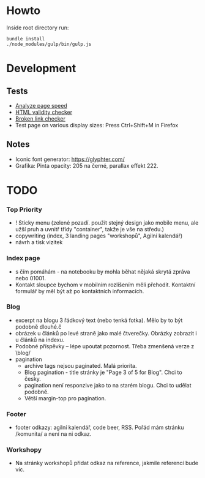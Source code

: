 # Howto

Inside root directory run:

```
bundle install
./node_modules/gulp/bin/gulp.js
```

# Development

## Tests

- [Analyze page speed](https://developers.google.com/speed/pagespeed/insights/)
- [HTML validity checker](https://validator.w3.org)
- [Broken link checker](https://www.drlinkcheck.com/)
- Test page on various display sizes: Press Ctrl+Shift+M in Firefox

## Notes

- Iconic font generator: https://glyphter.com/
- Grafika: Pinta opacity: 205 na černé, parallax effekt 222.

# TODO

### Top Priority

- ! Sticky menu (zelené pozadí. použít stejný design jako mobile menu, ale užší pruh a uvnitř třídy "container", takže je vše na středu.)
- copywriting (index, 3 landing pages "workshopů", Agilní kalendář)
- návrh a tisk vizitek

### Index page

- s čím pomáhám - na notebooku by mohla běhat nějaká skrytá zpráva nebo 01001.
- Kontakt sloupce bychom v mobilním rozlišením měli přehodit. Kontaktní formulář by měl být až po kontaktních informacích.

### Blog

- excerpt na blogu 3 řádkový text (nebo tenká fotka). Mělo by to být podobně dlouhé.č
- obrázek u článků po levé straně jako malé čtverečky. Obrázky zobrazit i u článků na indexu.
- Podobné příspěvky – lépe upoutat pozornost. Třeba zmenšená verze z \blog/
- pagination
    - archive tags nejsou paginated. Malá priorita.
    - Blog pagination - title stránky je "Page 3 of 5 for Blog". Chci to česky.
    - pagination není responzive jako to na starém blogu. Chci to udělat podobně.
    - Větší margin-top pro pagination.

### Footer

- footer odkazy: agilní kalendář, code beer, RSS. Pořád mám stránku /komunita/ a není na ni odkaz.

### Workshopy

- Na stránky workshopů přidat odkaz na reference, jakmile referencí bude víc.
